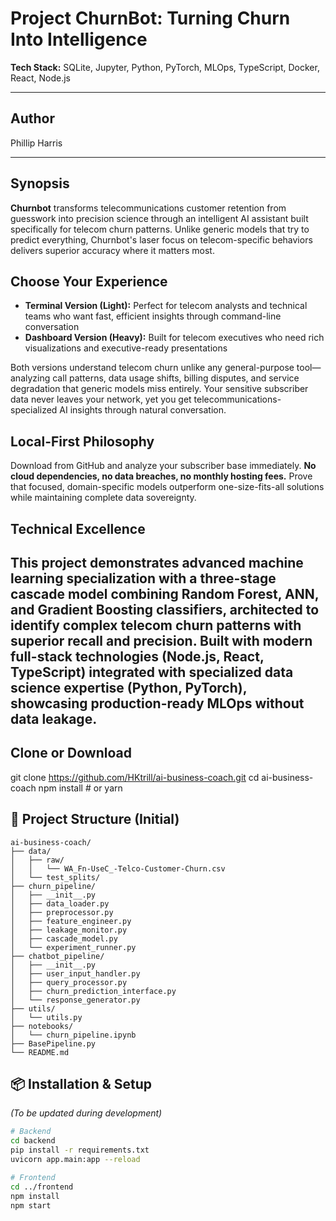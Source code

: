 # Project ChurnBot: Turning Churn Into Intelligence

**Tech Stack:** SQLite, Jupyter, Python, PyTorch, MLOps, TypeScript, Docker, React, Node.js

---

## Author
Phillip Harris

---

## Synopsis

**Churnbot** transforms telecommunications customer retention from guesswork into precision science through an intelligent AI assistant built specifically for telecom churn patterns. Unlike generic models that try to predict everything, Churnbot's laser focus on telecom-specific behaviors delivers superior accuracy where it matters most.

## Choose Your Experience

- **Terminal Version (Light):** Perfect for telecom analysts and technical teams who want fast, efficient insights through command-line conversation
- **Dashboard Version (Heavy):** Built for telecom executives who need rich visualizations and executive-ready presentations

Both versions understand telecom churn unlike any general-purpose tool—analyzing call patterns, data usage shifts, billing disputes, and service degradation that generic models miss entirely. Your sensitive subscriber data never leaves your network, yet you get telecommunications-specialized AI insights through natural conversation.

## Local-First Philosophy

Download from GitHub and analyze your subscriber base immediately. **No cloud dependencies, no data breaches, no monthly hosting fees.** Prove that focused, domain-specific models outperform one-size-fits-all solutions while maintaining complete data sovereignty.

## Technical Excellence

This project demonstrates advanced machine learning specialization with a three-stage cascade model combining Random Forest, ANN, and Gradient Boosting classifiers, architected to identify complex telecom churn patterns with superior recall and precision. Built with modern full-stack technologies (Node.js, React, TypeScript) integrated with specialized data science expertise (Python, PyTorch), showcasing production-ready MLOps without data leakage.
---

## Clone or Download
git clone https://github.com/HKtrill/ai-business-coach.git
cd ai-business-coach
npm install      # or yarn

## 📁 Project Structure (Initial)

```plaintext
ai-business-coach/
├── data/
│   ├── raw/
│   │   └── WA_Fn-UseC_-Telco-Customer-Churn.csv
│   └── test_splits/
├── churn_pipeline/
│   ├── __init__.py
│   ├── data_loader.py
│   ├── preprocessor.py
│   ├── feature_engineer.py
│   ├── leakage_monitor.py
│   ├── cascade_model.py
│   └── experiment_runner.py
├── chatbot_pipeline/
│   ├── __init__.py
│   ├── user_input_handler.py
│   ├── query_processor.py
│   ├── churn_prediction_interface.py
│   └── response_generator.py
├── utils/
│   └── utils.py
├── notebooks/
│   └── churn_pipeline.ipynb
├── BasePipeline.py
└── README.md

```
## 📦 Installation & Setup

*(To be updated during development)*

```bash
# Backend
cd backend
pip install -r requirements.txt
uvicorn app.main:app --reload

# Frontend
cd ../frontend
npm install
npm start
```
